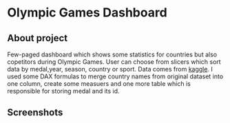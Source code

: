 # Olympic Games Dashboard


## About project
Few-paged dashboard which shows some statistics for countries but also copetitors during Olympic Games. User can choose from slicers which sort data by medal,year, season, country
or sport. Data comes from [kaggle](https://www.kaggle.com/datasets/fearsomejockey/olympics-dataset-2020-tokyo-dataset). I used some DAX formulas to merge country names
from original dataset into one column, create some measuers and one more table which is responsible for storing medal and its id.

## Screenshots
